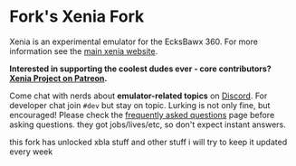 Fork's Xenia Fork
==========================================

Xenia is an experimental emulator for the EcksBawx 360. For more information see the
[main xenia website](https://xenia.jp/).

**Interested in supporting the coolest dudes ever - core contributors?
[Xenia Project on Patreon](https://www.patreon.com/xenia_project).**

Come chat with nerds about **emulator-related topics** on [Discord](https://discord.gg/Q9mxZf9).
For developer chat join `#dev` but stay on topic. Lurking is not only fine, but encouraged!
Please check the [frequently asked questions](https://xenia.jp/faq/) page before
asking questions. they got jobs/lives/etc, so don't expect instant answers.

this fork has unlocked xbla stuff and other stuff
i will try to keep it updated every week

